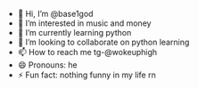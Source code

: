 - 👋 Hi, I’m @base1god
- 👀 I’m interested in music and money
- 🌱 I’m currently learning python
- 💞️ I’m looking to collaborate on python learning
- 📫 How to reach me tg-@wokeuphigh
- 😄 Pronouns: he
- ⚡ Fun fact: nothing funny in my life rn

<!---
base1god/base1god is a ✨ special ✨ repository because its `README.md` (this file) appears on your GitHub profile.
You can click the Preview link to take a look at your changes.
--->
